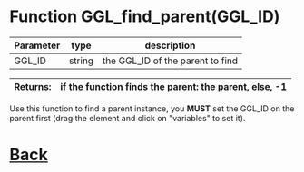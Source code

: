 # Function GGL_find_parent(GGL_ID)

|  Parameter    |  type   |     description        |
|--             |       --|--                      |
|   GGL_ID      | string  | the GGL_ID of the parent to find    |

| Returns:  | if the function finds the parent: the parent, else, -1 |
|--         |                             --|

Use this function to find a parent instance, you **MUST** set the GGL_ID on the parent first (drag the element and click on "variables" to set it).

# [Back](https://github.com/Ced30/GML-GUI-Library-GGL-Documentation/blob/main/API/Helper_Functions.md)
